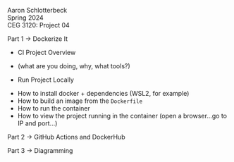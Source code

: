 Aaron Schlotterbeck  
Spring 2024  
CEG 3120: Project 04  

Part 1 -> Dockerize It  
* CI Project Overview  
- (what are you doing, why, what tools?)  

* Run Project Locally  
- How to install docker + dependencies (WSL2, for example)
- How to build an image from the `Dockerfile`
- How to run the container
- How to view the project running in the container (open a browser...go to IP and port...)  

Part 2 -> GitHub Actions and DockerHub  

Part 3 -> Diagramming

